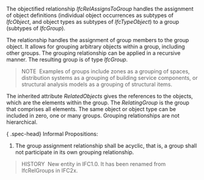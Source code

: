 The objectified relationship _IfcRelAssignsToGroup_ handles the assignment of object definitions (individual object occurrences as subtypes of _IfcObject_, and object types as subtypes of _IfcTypeObject_) to a group (subtypes of _IfcGroup_).

The relationship handles the assignment of group members to the group object. It allows for grouping arbitrary objects within a group, including other groups. The grouping relationship can be applied in a recursive manner. The resulting group is of type _IfcGroup_.

> NOTE&nbsp; Examples of groups include zones as a grouping of spaces, distribution systems as a grouping of building service components, or structural analysis models as a grouping of structural items.

The inherited attribute _RelatedObjects_ gives the references to the objects, which are the elements within the group. The _RelatingGroup_ is the group that comprises all elements. The same object or object type can be included in zero, one or many groups. Grouping relationships are not hierarchical.

{ .spec-head}
Informal Propositions:

1. The group assignment relationship shall be acyclic, that is, a group shall not participate in its own grouping relationship.

> HISTORY&nbsp; New entity in IFC1.0. It has been renamed from IfcRelGroups in IFC2x.